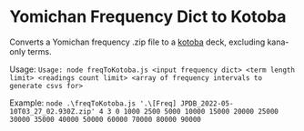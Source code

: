 # Yomichan Frequency Dict to Kotoba

Converts a Yomichan frequency .zip file to a [kotoba](https://kotobaweb.com/) deck, excluding kana-only terms.

Usage: `Usage: node freqToKotoba.js <input frequency dict> <term length limit> <readings count limit> <array of frequency intervals to generate csvs for>`

Example: `node .\freqToKotoba.js '.\[Freq] JPDB_2022-05-10T03_27_02.930Z.zip' 4 3 0 1000 2500 5000 10000 15000 20000 25000 30000 35000 40000 50000 60000 70000 80000 90000`
